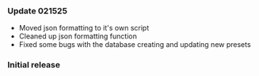 ### Update 021525
- Moved json formatting to it's own script
- Cleaned up json formatting function
- Fixed some bugs with the database creating and updating new presets


### Initial release